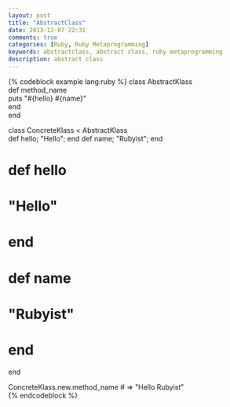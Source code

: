 ```yaml
---
layout: post
title: "AbstractClass"
date: 2013-12-07 22:31
comments: true
categories: [Ruby, Ruby Metaprogramming]
keywords: abstractclass, abstract class, ruby metaprogramming
description: abstract class
---
```


<!-- **Content start here** -->
{% codeblock example lang:ruby %}
class AbstractKlass  
  def method_name  
    puts "#{hello} #{name}"  
  end  
end  
  
class ConcreteKlass < AbstractKlass  
  def hello; "Hello"; end
  def name; "Rubyist"; end

  # def hello
  #   "Hello"
  # end

  # def name
  #   "Rubyist"
  # end
end

ConcreteKlass.new.method_name # => "Hello Rubyist"  
{% endcodeblock %}
